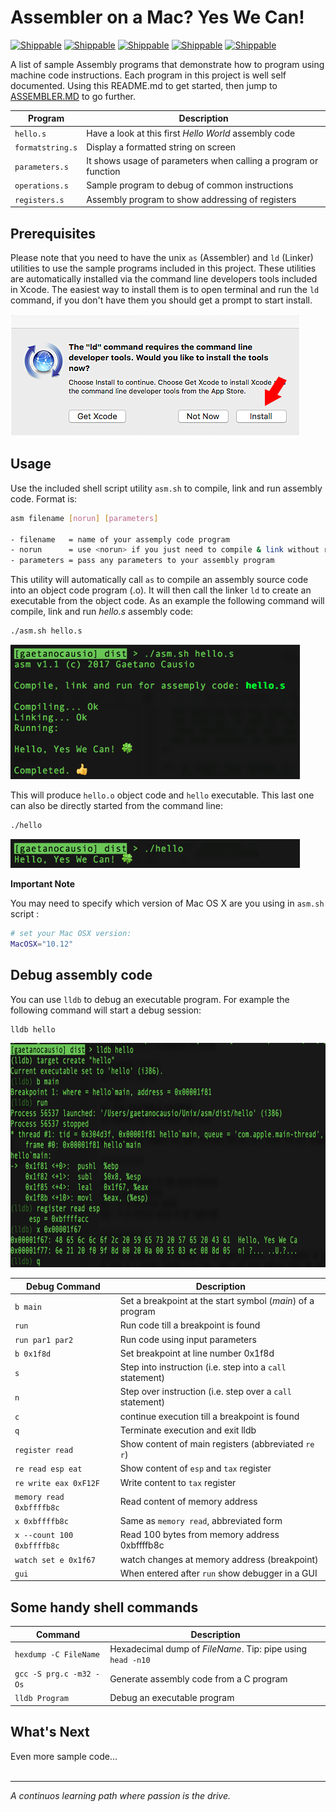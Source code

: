# Assembler on a Mac? Yes We Can!

[![Shippable](https://img.shields.io/badge/platform-OSX-lightgrey.svg)]()
[![Shippable](https://img.shields.io/badge/language-asm-orange.svg)]()
[![Shippable](https://img.shields.io/badge/build-passing-green.svg)]()
[![Shippable](https://img.shields.io/badge/tests-passing-green.svg)]()
[![Shippable](https://img.shields.io/badge/license-apache%202.0-blue.svg)]()

A list of sample Assembly programs that demonstrate how to program using machine code instructions. Each program in this project is well self documented. Using this README.md to get started, then jump to [ASSEMBLER.MD](ASSEMBLER.MD) to go further.

| Program  | Description |
| ------------- | ------------- |
| `hello.s`  | Have a look at this first *Hello World* assembly code |
| `formatstring.s`  | Display a formatted string on screen |
| `parameters.s`  | It shows usage of parameters when calling a program or function  |
| `operations.s`  | Sample program to debug of common instructions  |
| `registers.s` |  Assembly program to show addressing of registers |


## Prerequisites
Please note that you need to have the unix `as` (Assembler) and `ld` (Linker) utilities to use the sample programs included in this project. These utilities are automatically installed via the command line developers tools included in Xcode. The easiest way to install them is to  open terminal and run the `ld` command, if you don't have them you should get a prompt to start install.

<img src="images\InstallTools.png" alt="Install Tools"  width="463" height="195" >

## Usage

Use the included shell script utility `asm.sh` to compile, link and run assembly code. Format is:

```sh
asm filename [norun] [parameters]  

- filename   = name of your assemply code program
- norun      = use <norun> if you just need to compile & link without running it
- parameters = pass any parameters to your assembly program
```

This utility will automatically call `as` to compile an assembly source code into an object code program (.o). It will then call the linker `ld` to create an executable from the object code. As an example the following command will compile, link and run *hello.s* assembly code:

```sh
./asm.sh hello.s
```
<img src="images\HelloCompile.png" alt="Compile Hello Program" width="463" height="215">

This will produce `hello.o` object code and `hello` executable. This last one can also be directly started from the command line:

```sh
./hello
```
<img src="images\HelloRun.png" alt="Run Hello Program"  width="463" height="46">

**Important Note**

You may need to specify which version of Mac OS X are you using in `asm.sh` script :

```sh
# set your Mac OSX version:
MacOSX="10.12"
```

## Debug assembly code

You can use `lldb` to debug an executable program. For example the following command will start a debug session:

```sh
lldb hello
```
<img src="images\HelloLldb.png" alt="Debug Hello Program"  width="763" height="359"> 

| Debug Command | Description  |
| ------------- | ------------- |
| `b main` | Set a breakpoint at the start symbol (*main*) of a program  |
| `run` |  Run code till a breakpoint is found |
| `run par1 par2` | Run code using input parameters  |
| `b 0x1f8d` |  Set breakpoint at line number  0x1f8d  |
| `s` | Step into instruction (i.e. step into a `call` statement)   |
| `n` | Step over instruction (i.e. step over a `call` statement)   |
| `c` |   continue execution till a breakpoint is found |
| `q` | Terminate execution and exit lldb |
| `register read` |  Show content of main registers  (abbreviated `re r`)|
| `re read esp eat` | Show content of `esp` and `tax` register   |
| `re write eax 0xF12F` |  Write content to `tax` register |
| `memory read 0xbffffb8c` | Read content of memory address  |
| `x 0xbffffb8c` | Same as `memory read`, abbreviated form  |
| `x --count 100 0xbffffb8c` | Read 100 bytes from memory address  0xbffffb8c |
| `watch set e 0x1f67` | watch changes at memory address (breakpoint) |
| `gui` |  When entered after  `run` show debugger in a GUI  |

## Some handy shell commands
| Command | Description  |
| ------------- | ------------- |
| `hexdump -C FileName` | Hexadecimal dump of *FileName*. Tip: pipe using `head -n10`  |
| `gcc -S prg.c -m32 -Os` | Generate assembly code from a C program |
| `lldb Program` | Debug an executable program |
 
## What's Next
Even more sample code...
<BR /><BR />
***
*A continuos learning path where passion is the drive.*
